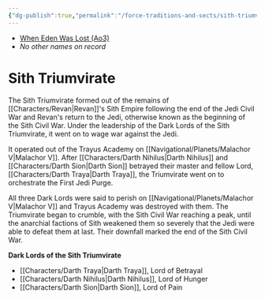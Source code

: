 ```yaml
---
{"dg-publish":true,"permalink":"/force-traditions-and-sects/sith-triumvirate/","tags":["faction"],"noteIcon":"saber1"}
---
```


- [When Eden Was Lost (Ao3)](https://archiveofourown.org/works/19334440)
- *No other names on record*
# Sith Triumvirate
The Sith Triumvirate formed out of the remains of [[Characters/Revan\|Revan]]'s Sith Empire following the end of the Jedi Civil War and Revan's return to the Jedi, otherwise known as the beginning of the Sith Civil War. Under the leadership of the Dark Lords of the Sith Triumvirate, it went on to wage war against the Jedi.

It operated out of the Trayus Academy on [[Navigational/Planets/Malachor V\|Malachor V]]. After [[Characters/Darth Nihilus\|Darth Nihilus]] and [[Characters/Darth Sion\|Darth Sion]] betrayed their master and fellow Lord, [[Characters/Darth Traya\|Darth Traya]], the Triumvirate went on to orchestrate the First Jedi Purge.

All three Dark Lords were said to perish on [[Navigational/Planets/Malachor V\|Malachor V]] and Trayus Academy was destroyed with them. The Triumvirate began to crumble, with the Sith Civil War reaching a peak, until the anarchial factions of Sith weakened them so severely that the Jedi were able to defeat them at last. Their downfall marked the end of the Sith Civil War. 

**Dark Lords of the Sith Triumvirate**
- [[Characters/Darth Traya\|Darth Traya]], Lord of Betrayal
- [[Characters/Darth Nihilus\|Darth Nihilus]], Lord of Hunger
- [[Characters/Darth Sion\|Darth Sion]], Lord of Pain
